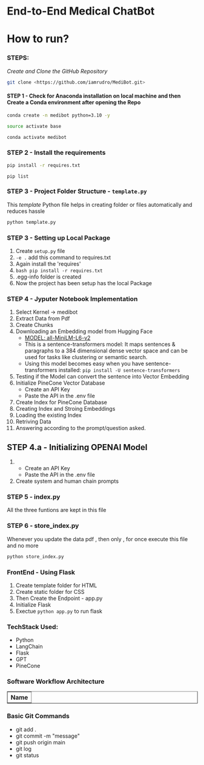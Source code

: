 # End-to-End Medical ChatBot 

# How to run?
### STEPS:

*Create and Clone the GitHub Repository*

```bash
git clone <https://github.com/iamrudro/MediBot.git>
```

#### STEP 1 - Check for Anaconda installation on local machine and then Create a Conda environment after opening the Repo

```bash
conda create -n medibot python=3.10 -y
```

```bash
source activate base
```

```bash
conda activate medibot
```

### STEP 2 - Install the requirements
```bash
pip install -r requires.txt
```
```
pip list
```

### STEP 3 -  Project Folder Structure - ```template.py```

This *template* Python file helps in creating folder or files automatically and reduces hassle

```bash
python template.py
```

### STEP 3 -  Setting up Local Package
1. Create ```setup.py``` file
2. ```-e .``` add this command to requires.txt
3. Again install the 'requires'
4. ```bash pip install -r requires.txt```
5. .egg-info folder is created 
6. Now the project has been setup has the local Package


### STEP 4 - Jyputer Notebook Implementation
1. Select Kernel -> medibot
2. Extract Data from Pdf
3. Create Chunks
4. Downloading an Embedding model from Hugging Face
    - [MODEL: all-MiniLM-L6-v2](https://huggingface.co/sentence-transformers/all-MiniLM-L6-v2)
    - This is a sentence-transformers model: It maps sentences & paragraphs to a 384 dimensional dense vector space and can be used for tasks like clustering or semantic search.
    - Using this model becomes easy when you have sentence-transformers installed: ```pip install -U sentence-transformers```
5. Testing if the Model can convert the sentence into Vector Embedding
6. Initialize PineCone Vector Database
    - Create an API Key
    - Paste the API in the .env file
7. Create Index for PineCone Database
8. Creating Index and Stroing Embeddings
9. Loading the existing Index
10. Retriving Data
11. Answering according to the prompt/question asked.

## STEP 4.a - Initializing OPENAI Model
1.  - Create an API Key
    - Paste the API in the .env file
2. Create system and human chain prompts


### STEP 5 - index.py
All the three funtions are kept in this file


### STEP 6 - store_index.py
Whenever you update the data pdf , then only , for once execute this file and no more 
```bash
python store_index.py
```

### FrontEnd - Using Flask
1. Create template folder for HTML
2. Create static folder for CSS
3. Then Create the Endpoint - app.py
4. Initialize Flask
5. Exectue ```python app.py``` to run flask

### TechStack Used:
- Python
- LangChain
- Flask
- GPT
- PineCone

### Software Workflow Architecture
<table border="1" >
  <tr>
    <th>Name</th>
  </tr>
</table>

### Basic Git Commands
- git add .
- git commit -m "message"
- git push origin main
- git log
- git status
